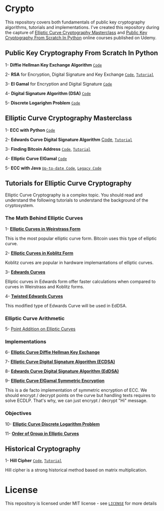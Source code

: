 # Crypto

This repository covers both fundamentals of public key cryptography algorithms, tutorials and implementations. I've created this repository during the capture of [Elliptic Curve Cryptography Masterclass](https://www.udemy.com/elliptic-curve-cryptography-masterclass/?couponCode=ECCMC-BLOG-201801) and [Public Key Cryptography From Scratch In Python]() online courses published on Udemy.



## Public Key Cryptography From Scratch In Python

1- **Diffie Hellman Key Exchange Algorithm** [`Code`](https://github.com/serengil/crypto/blob/master/python/diffiehellman.py)

2- **RSA** for Encryption, Digital Signature and Key Exchange [`Code`](https://github.com/serengil/crypto/blob/master/python/rsa.py), [`Tutorial`](http://sefiks.com/2018/05/21/the-math-behind-rsa-algorithm/)

3- **El Gamal** for Encryption and Digital Signature [`Code`](https://github.com/serengil/crypto/blob/master/python/elgamal.py)

4- **Digital Signature Algorithm (DSA)** [`Code`](https://github.com/serengil/crypto/blob/master/python/dsa.py)

5- **Discrete Logarighm Problem** [`Code`](https://github.com/serengil/crypto/blob/master/python/discretelogarithm.py)



## Elliptic Curve Cryptography Masterclass

1- **ECC with Python** [`Code`](https://github.com/serengil/crypto/blob/master/python/EccApp.py)

2- **Edwards Curve Digital Signature Algorithm** [Code](https://github.com/serengil/crypto/blob/master/python/EdDSA.py), [`Tutorial`](https://sefiks.com/2018/12/24/a-gentle-introduction-to-edwards-curve-digital-signature-algorithm-eddsa/)

3- **Finding Bitcoin Address** [`Code`](https://github.com/serengil/crypto/blob/master/python/Bitcoin.py), [`Tutorial`](https://sefiks.com/2018/03/26/a-step-by-step-bitcoin-address-example/)

4- **Elliptic Curve ElGamal** [`Code`](https://github.com/serengil/crypto/blob/master/python/EC-ElGamal.py)

5- **ECC with Java** [`Up-to-date Code`](https://github.com/serengil/crypto/blob/master/com.crypto.action/EccOverFiniteField.java), [`Legacy Code`](https://github.com/serengil/crypto/blob/master/com.crypto.action/EccOverRealNumbers.java)



## Tutorials for Elliptic Curve Cryptography

Elliptic Curve Cryptography is a complex topic. You should read and understand the following tutorials to understand the background of the cryptosystem.

### The Math Behind Elliptic Curves

1- [**Elliptic Curves in Weirstrass Form**](https://sefiks.com/2016/03/13/the-math-behind-elliptic-curve-cryptography/)

This is the most popular elliptic curve form. Bitcoin uses this type of elliptic curve.

2- [**Elliptic Curves in Koblitz Form**](https://sefiks.com/2016/03/13/the-math-behind-elliptic-curves-over-binary-field/)

Koblitz curves are popular in hardware implemantations of elliptic curves.

3- [**Edwards Curves**](https://sefiks.com/2018/12/19/a-gentle-introduction-to-edwards-curves/)

Elliptic curves in Edwards form offer faster calculations when compared to curves in Weirstrass and Koblitz forms.

4- [**Twisted Edwards Curves**](https://sefiks.com/2018/12/26/twisted-edwards-curves/)

This modified type of Edwards Curve will be used in EdDSA.

### Elliptic Curve Arithmetic

5- [Point Addition on Elliptic Curves](http://sefiks.com/2016/03/27/double-and-add-method/)

### Implementations

6- [**Elliptic Curve Diffie Hellman Key Exchange**](https://sefiks.com/2016/04/11/key-exchange-from-carrying-handcuffed-briefcases-to-modern-cryptosystems/)

7- [**Elliptic Curve Digital Signature Algorithm (ECDSA)**](https://sefiks.com/2018/02/16/elegant-signatures-with-elliptic-curve-cryptography/)

8- [**Edwards Curve Digital Signature Algorithm (EdDSA)**](https://sefiks.com/2018/12/24/a-gentle-introduction-to-edwards-curve-digital-signature-algorithm-eddsa/)

9- [**Elliptic Curve ElGamal Symmetric Encryption**](https://sefiks.com/2018/08/21/elliptic-curve-elgamal-encryption/)

This is a de facto implementation of symmetric encryption of ECC. We should encrypt / decrypt points on the curve but handling texts requires to solve ECDLP. That's why, we can just encrypt / decrypt "Hi" message.

### Objectives

10- [**Elliptic Curve Discrete Logarithm Problem**](https://sefiks.com/2018/02/28/attacking-elliptic-curve-discrete-logarithm-problem/)

11- [**Order of Group in Elliptic Curves**](https://sefiks.com/2018/02/27/counting-points-on-elliptic-curves-over-finite-field/)



## Historical Cryptography

1- **Hill Cipher** [`Code`](https://github.com/serengil/crypto/blob/master/python/classical/hill.py), [`Tutorial`](https://sefiks.com/2018/12/04/a-step-by-step-hill-cipher-example/)

Hill cipher is a strong historical method based on matrix multiplication.



# License

This repository is licensed under MIT license - see [`LICENSE`](https://github.com/serengil/crypto/blob/master/LICENSE) for more details
